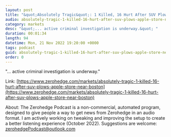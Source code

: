 ```yaml
---
layout: post
title: "&quot;Absolutely Tragic&quot;: 1 Killed, 16 Hurt After SUV Plows Into Apple Store Near Boston"
audio: absolutely-tragic-1-killed-16-hurt-after-suv-plows-apple-store-near-boston-0
category: markets
desc: "&quot;... active criminal investigation is underway.&quot; "
duration: 00:01:34
length: 94
datetime: Mon, 21 Nov 2022 19:20:00 +0000
tags: podcast
guid: absolutely-tragic-1-killed-16-hurt-after-suv-plows-apple-store-near-boston-0
order: 0
---
```

&quot;... active criminal investigation is underway.&quot; 

Link: [https://www.zerohedge.com/markets/absolutely-tragic-1-killed-16-hurt-after-suv-plows-apple-store-near-boston](https://www.zerohedge.com/markets/absolutely-tragic-1-killed-16-hurt-after-suv-plows-apple-store-near-boston)

About: The Zerohedge Podcast is a non-commercial, automated program, designed to give people a way to get news from Zerohedge in an audio format.  I am actively working on tweaking and improving the setup to create a better listening experience (October 2022).  Suggestions are welcome: [zerohedgePodcast@outlook.com](mailto:zerohedgePodcast@outlook.com)